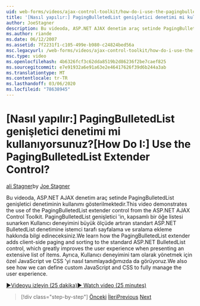 ```yaml
---
uid: web-forms/videos/ajax-control-toolkit/how-do-i-use-the-pagingbulletedlist-extender-control
title: '[Nasıl yapılır:] PagingBulletedList genişletici denetimi mi kullanıyorsunuz? | Microsoft Docs'
author: JoeStagner
description: Bu videoda, ASP.NET AJAX denetim araç setinde PagingBulletedList genişletici denetiminin kullanımı gösterilmektedir. PagingBulletedList extende... ' nin nasıl yapıldığını öğreniyoruz.
ms.author: riande
ms.date: 06/12/2007
ms.assetid: 7f2231f1-c105-499e-b980-c24824bed56a
msc.legacyurl: /web-forms/videos/ajax-control-toolkit/how-do-i-use-the-pagingbulletedlist-extender-control
msc.type: video
ms.openlocfilehash: 4b6326fcf3c62dda8519b2d86236f2be7caef825
ms.sourcegitcommit: e7e91932a6e91a63e2e46417626f39d6b244a3ab
ms.translationtype: MT
ms.contentlocale: tr-TR
ms.lasthandoff: 03/06/2020
ms.locfileid: "78638945"
---
```

# <a name="how-do-i-use-the-pagingbulletedlist-extender-control"></a><span data-ttu-id="c8e33-105">[Nasıl yapılır:] PagingBulletedList genişletici denetimi mi kullanıyorsunuz?</span><span class="sxs-lookup"><span data-stu-id="c8e33-105">[How Do I:] Use the PagingBulletedList Extender Control?</span></span>

<span data-ttu-id="c8e33-106">[ali Stagner](https://github.com/JoeStagner)</span><span class="sxs-lookup"><span data-stu-id="c8e33-106">by [Joe Stagner](https://github.com/JoeStagner)</span></span>

<span data-ttu-id="c8e33-107">Bu videoda, ASP.NET AJAX denetim araç setinde PagingBulletedList genişletici denetiminin kullanımı gösterilmektedir.</span><span class="sxs-lookup"><span data-stu-id="c8e33-107">This video demonstrates the use of the PagingBulletedList extender control from the ASP.NET AJAX Control Toolkit.</span></span> <span data-ttu-id="c8e33-108">PagingBulletedList genişletici 'in, kapsamlı bir öğe listesi sunarken Kullanıcı deneyimini büyük ölçüde artıran standart ASP.NET BulletedList denetimine istemci tarafı sayfalama ve sıralama ekleme hakkında bilgi edineceksiniz.</span><span class="sxs-lookup"><span data-stu-id="c8e33-108">We learn how the PagingBulletedList extender adds client-side paging and sorting to the standard ASP.NET BulletedList control, which greatly improves the user experience when presenting an extensive list of items.</span></span> <span data-ttu-id="c8e33-109">Ayrıca, Kullanıcı deneyimini tam olarak yönetmek için özel JavaScript ve CSS 'yi nasıl tanımlayadığımızda da görüyoruz.</span><span class="sxs-lookup"><span data-stu-id="c8e33-109">We also see how we can define custom JavaScript and CSS to fully manage the user experience.</span></span>

[<span data-ttu-id="c8e33-110">&#9654;Videoyu izleyin (25 dakika)</span><span class="sxs-lookup"><span data-stu-id="c8e33-110">&#9654; Watch video (25 minutes)</span></span>](https://channel9.msdn.com/Blogs/ASP-NET-Site-Videos/how-do-i-use-the-pagingbulletedlist-extender-control)

> [!div class="step-by-step"]
> <span data-ttu-id="c8e33-111">[Önceki](how-do-i-use-the-aspnet-ajax-listsearch-extender.md)
> [İleri](how-do-i-use-the-numericupdown-extender-control.md)</span><span class="sxs-lookup"><span data-stu-id="c8e33-111">[Previous](how-do-i-use-the-aspnet-ajax-listsearch-extender.md)
[Next](how-do-i-use-the-numericupdown-extender-control.md)</span></span>
